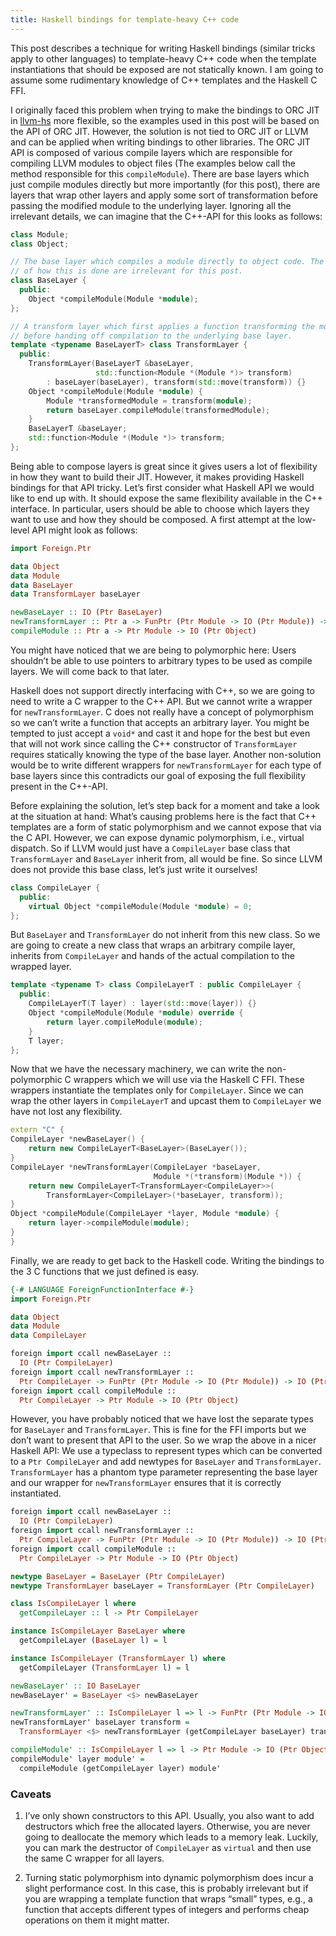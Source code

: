 ```yaml
---
title: Haskell bindings for template-heavy C++ code
---
```


This post describes a technique for writing Haskell bindings (similar
tricks apply to other languages) to template-heavy C++ code when the
template instantiations that should be exposed are not statically
known. I am going to assume some rudimentary knowledge of C++
templates and the Haskell C FFI.

I originally faced this problem when trying to make the bindings to
ORC JIT in [llvm-hs](https://github.com/llvm-hs/llvm-hs) more
flexible, so the examples used in this post will be based on the API
of ORC JIT. However, the solution is not tied to ORC JIT or LLVM and
can be applied when writing bindings to other libraries. The ORC JIT
API is composed of various compile layers which are responsible for
compiling LLVM modules to object files (The examples below call the
method responsible for this `compileModule`). There are base layers
which just compile modules directly but more importantly (for this
post), there are layers that wrap other layers and apply some sort of
transformation before passing the modified module to the underlying
layer. Ignoring all the irrelevant details, we can imagine that the
C++-API for this looks as follows:

```cpp
class Module;
class Object;

// The base layer which compiles a module directly to object code. The details
// of how this is done are irrelevant for this post.
class BaseLayer {
  public:
    Object *compileModule(Module *module);
};

// A transform layer which first applies a function transforming the module
// before handing off compilation to the underlying base layer.
template <typename BaseLayerT> class TransformLayer {
  public:
    TransformLayer(BaseLayerT &baseLayer,
                   std::function<Module *(Module *)> transform)
        : baseLayer(baseLayer), transform(std::move(transform)) {}
    Object *compileModule(Module *module) {
        Module *transformedModule = transform(module);
        return baseLayer.compileModule(transformedModule);
    }
    BaseLayerT &baseLayer;
    std::function<Module *(Module *)> transform;
};
```

Being able to compose layers is great since it gives users a lot of
flexibility in how they want to build their JIT. However, it makes
providing Haskell bindings for that API tricky. Let’s first consider
what Haskell API we would like to end up with. It should expose the
same flexibility available in the C++ interface. In particular, users
should be able to choose which layers they want to use and how they
should be composed. A first attempt at the low-level API might look as
follows:

```haskell
import Foreign.Ptr

data Object
data Module
data BaseLayer
data TransformLayer baseLayer

newBaseLayer :: IO (Ptr BaseLayer)
newTransformLayer :: Ptr a -> FunPtr (Ptr Module -> IO (Ptr Module)) -> IO (Ptr (TransformLayer a))
compileModule :: Ptr a -> Ptr Module -> IO (Ptr Object)
```

You might have noticed that we are being to polymorphic here: Users
shouldn’t be able to use pointers to arbitrary types to be used as
compile layers. We will come back to that later. 

Haskell does not support directly interfacing with C++, so we are
going to need to write a C wrapper to the C++ API. But we cannot write
a wrapper for `newTransformLayer`. C does not really have a concept of
polymorphism so we can’t write a function that accepts an arbitrary
layer. You might be tempted to just accept a `void*` and cast it and
hope for the best but even that will not work since calling the C++
constructor of `TransformLayer` requires statically knowing the type
of the base layer. Another non-solution would be to write different
wrappers for `newTransformLayer` for each type of base layers since
this contradicts our goal of exposing the full flexibility present in
the C++-API.

Before explaining the solution, let’s step back for a moment and take
a look at the situation at hand: What’s causing problems here is the
fact that C++ templates are a form of static polymorphism and we
cannot expose that via the C API. However, we can expose dynamic
polymorphism, i.e., virtual dispatch. So if LLVM would just have a
`CompileLayer` base class that `TransformLayer` and `BaseLayer`
inherit from, all would be fine. So since LLVM does not provide this
base class, let’s just write it ourselves!

```cpp
class CompileLayer {
  public:
    virtual Object *compileModule(Module *module) = 0;
};
```

But `BaseLayer` and `TransformLayer` do not inherit from this new
class. So we are going to create a new class that wraps an arbitrary
compile layer, inherits from `CompileLayer` and hands of the actual
compilation to the wrapped layer.

```cpp
template <typename T> class CompileLayerT : public CompileLayer {
  public:
    CompileLayerT(T layer) : layer(std::move(layer)) {}
    Object *compileModule(Module *module) override {
        return layer.compileModule(module);
    }
    T layer;
};
```

Now that we have the necessary machinery, we can write the
non-polymorphic C wrappers which we will use via the Haskell C
FFI. These wrappers instantiate the templates only for
`CompileLayer`. Since we can wrap the other layers in `CompileLayerT`
and upcast them to `CompileLayer` we have not lost any flexibility.

```cpp
extern "C" {
CompileLayer *newBaseLayer() {
    return new CompileLayerT<BaseLayer>(BaseLayer());
}
CompileLayer *newTransformLayer(CompileLayer *baseLayer,
                                Module *(*transform)(Module *)) {
    return new CompileLayerT<TransformLayer<CompileLayer>>(
        TransformLayer<CompileLayer>(*baseLayer, transform));
}
Object *compileModule(CompileLayer *layer, Module *module) {
    return layer->compileModule(module);
}
}
```

Finally, we are ready to get back to the Haskell code. Writing the
 bindings to the 3 C functions that we just defined is easy.

```haskell
{-# LANGUAGE ForeignFunctionInterface #-}
import Foreign.Ptr

data Object
data Module
data CompileLayer

foreign import ccall newBaseLayer ::
  IO (Ptr CompileLayer)
foreign import ccall newTransformLayer ::
  Ptr CompileLayer -> FunPtr (Ptr Module -> IO (Ptr Module)) -> IO (Ptr CompileLayer)
foreign import ccall compileModule ::
  Ptr CompileLayer -> Ptr Module -> IO (Ptr Object)
```

However, you have probably noticed that we have lost the separate
types for `BaseLayer` and `TransformLayer`. This is fine for the FFI
imports but we don’t want to present that API to the user. So we wrap
the above in a nicer Haskell API: We use a typeclass to represent
types which can be converted to a `Ptr CompileLayer` and add newtypes
for `BaseLayer` and `TransformLayer`. `TransformLayer` has a phantom
type parameter representing the base layer and our wrapper for
`newTransformLayer` ensures that it is correctly instantiated.

```haskell
foreign import ccall newBaseLayer ::
  IO (Ptr CompileLayer)
foreign import ccall newTransformLayer ::
  Ptr CompileLayer -> FunPtr (Ptr Module -> IO (Ptr Module)) -> IO (Ptr CompileLayer)
foreign import ccall compileModule ::
  Ptr CompileLayer -> Ptr Module -> IO (Ptr Object)

newtype BaseLayer = BaseLayer (Ptr CompileLayer)
newtype TransformLayer baseLayer = TransformLayer (Ptr CompileLayer)

class IsCompileLayer l where
  getCompileLayer :: l -> Ptr CompileLayer

instance IsCompileLayer BaseLayer where
  getCompileLayer (BaseLayer l) = l

instance IsCompileLayer (TransformLayer l) where
  getCompileLayer (TransformLayer l) = l

newBaseLayer' :: IO BaseLayer
newBaseLayer' = BaseLayer <$> newBaseLayer

newTransformLayer' :: IsCompileLayer l => l -> FunPtr (Ptr Module -> IO (Ptr Module)) -> IO (TransformLayer l)
newTransformLayer' baseLayer transform =
  TransformLayer <$> newTransformLayer (getCompileLayer baseLayer) transform

compileModule' :: IsCompileLayer l => l -> Ptr Module -> IO (Ptr Object)
compileModule' layer module' =
  compileModule (getCompileLayer layer) module'
```

### Caveats

1. I’ve only shown constructors to this API. Usually, you also want to
   add destructors which free the allocated layers. Otherwise, you are
   never going to deallocate the memory which leads to a memory
   leak. Luckily, you can mark the destructor of `CompileLayer` as
   `virtual` and then use the same C wrapper for all layers.
  
2. Turning static polymorphism into dynamic polymorphism does incur a
   slight performance cost. In this case, this is probably irrelevant
   but if you are wrapping a template function that wraps “small”
   types, e.g., a function that accepts different types of integers
   and performs cheap operations on them it might matter.
